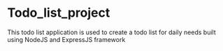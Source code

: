 # Todo_list_project
This todo list application is used to create a todo list for daily needs built using NodeJS and ExpressJS framework

